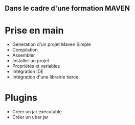 ## Dans le cadre d'une formation MAVEN

# Prise en main

* Generation d'un projet Maven Simple
* Compilation
* Assembler
* Installer un projet
* Propriétés et variables
* Intégration IDE
* Intégration d'une librairie tierce


# Plugins

* Créer un jar exécutable
* Créer un uber jar
